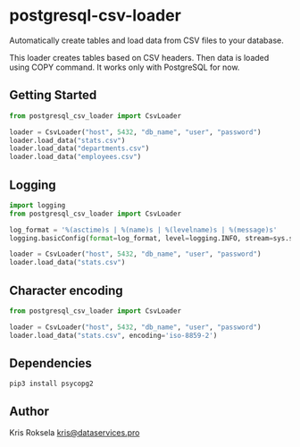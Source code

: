 # postgresql-csv-loader
Automatically create tables and load data from CSV files to your database.

This loader creates tables based on CSV headers. Then data is loaded using COPY command.
It works only with PostgreSQL for now.

## Getting Started

```python
from postgresql_csv_loader import CsvLoader

loader = CsvLoader("host", 5432, "db_name", "user", "password")
loader.load_data("stats.csv")
loader.load_data("departments.csv")
loader.load_data("employees.csv")

```

## Logging

```python
import logging
from postgresql_csv_loader import CsvLoader

log_format = '%(asctime)s | %(name)s | %(levelname)s | %(message)s'
logging.basicConfig(format=log_format, level=logging.INFO, stream=sys.stdout)

loader = CsvLoader("host", 5432, "db_name", "user", "password")
loader.load_data("stats.csv")

```

## Character encoding

```python
from postgresql_csv_loader import CsvLoader

loader = CsvLoader("host", 5432, "db_name", "user", "password")
loader.load_data("stats.csv", encoding='iso-8859-2')

```

## Dependencies

```shell
pip3 install psycopg2
```

## Author

Kris Roksela kris@dataservices.pro
